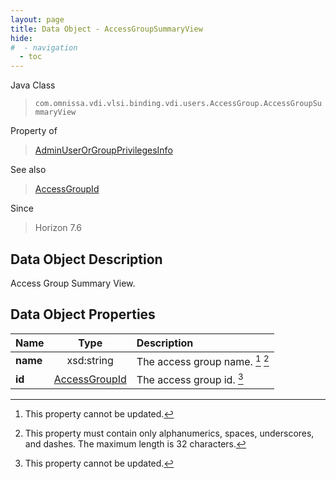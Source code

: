 ```yaml
---
layout: page
title: Data Object - AccessGroupSummaryView
hide:
#  - navigation
  - toc
---
```






Java Class
> `com.omnissa.vdi.vlsi.binding.vdi.users.AccessGroup.AccessGroupSummaryView`

Property of
> [AdminUserOrGroupPrivilegesInfo](vdi.users.AdminUserOrGroup.AdminUserOrGroupPrivilegesInfo.md#field_detail)

See also
> [AccessGroupId](vdi.entity.AccessGroupId.md)

Since
> Horizon 7.6


## Data Object Description

Access Group Summary View.

## Data Object Properties

 Name | Type | Description
:---|:---:|:---
**name**|  xsd:string|  The access group name. [^2] [^3]
**id**| [AccessGroupId](vdi.entity.AccessGroupId.md)|  The access group id. [^2]
 


 


[^2]: This property cannot be updated.
[^3]: This property must contain only alphanumerics, spaces, underscores, and dashes. The maximum length is 32 characters.